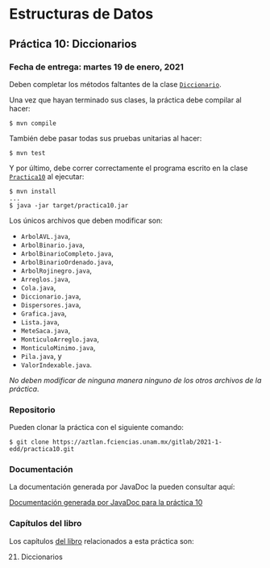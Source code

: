 Estructuras de Datos
====================

Práctica 10: Diccionarios
-------------------------

### Fecha de entrega: martes 19 de enero, 2021

Deben completar los métodos faltantes de la clase
[`Diccionario`](https://aztlan.fciencias.unam.mx/gitlab/2021-1-edd/practica10/blob/master/src/main/java/mx/unam/ciencias/edd/Diccionario.java).

Una vez que hayan terminado sus clases, la práctica debe compilar al hacer:

```
$ mvn compile
```

También debe pasar todas sus pruebas unitarias al hacer:

```
$ mvn test
```

Y por último, debe correr correctamente el programa escrito en la clase
[`Practica10`](https://aztlan.fciencias.unam.mx/gitlab/2021-1-edd/practica10/blob/master/src/main/java/mx/unam/ciencias/edd/Practica10.java)
al ejecutar:

```
$ mvn install
...
$ java -jar target/practica10.jar
```

Los únicos archivos que deben modificar son:

* `ArbolAVL.java`,
* `ArbolBinario.java`,
* `ArbolBinarioCompleto.java`,
* `ArbolBinarioOrdenado.java`,
* `ArbolRojinegro.java`,
* `Arreglos.java`,
* `Cola.java`,
* `Diccionario.java`,
* `Dispersores.java`,
* `Grafica.java`,
* `Lista.java`,
* `MeteSaca.java`,
* `MonticuloArreglo.java`,
* `MonticuloMinimo.java`,
* `Pila.java`, y
* `ValorIndexable.java`.

*No deben modificar de ninguna manera ninguno de los otros archivos de la
práctica*.

### Repositorio

Pueden clonar la práctica con el siguiente comando:

```
$ git clone https://aztlan.fciencias.unam.mx/gitlab/2021-1-edd/practica10.git
```

### Documentación

La documentación generada por JavaDoc la pueden consultar aquí:

[Documentación generada por JavaDoc para la práctica
10](https://aztlan.fciencias.unam.mx/~canek/2021-1-edd/practica10/apidocs/index.html)

### Capítulos del libro

Los capítulos
[del libro](https://tienda.fciencias.unam.mx/es/home/437-estructuras-de-datos-con-java-moderno-9786073009157.html)
relacionados a esta práctica son:

21. Diccionarios
